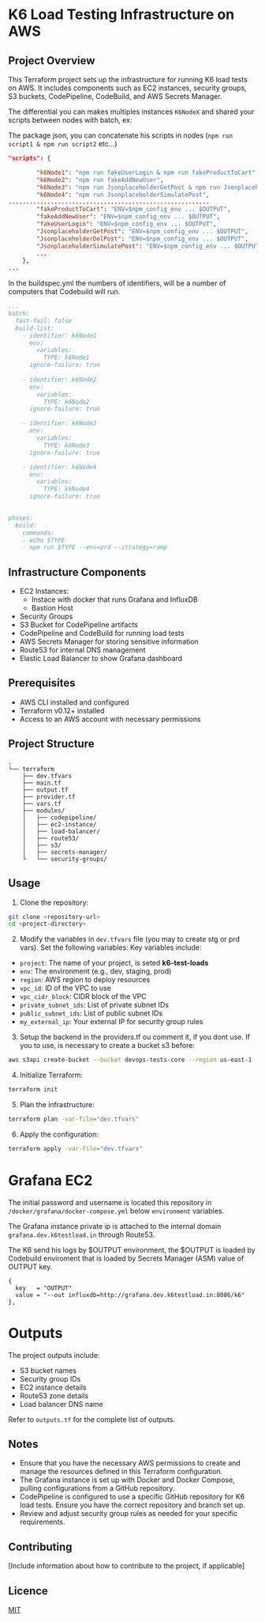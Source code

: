 # K6 Load Testing Infrastructure on AWS

## Project Overview

This Terraform project sets up the infrastructure for running K6 load tests on AWS. It includes components such as EC2 instances, security groups, S3 buckets, CodePipeline, CodeBuild, and AWS Secrets Manager.

The differential you can makes multiples instances `K6NodeX` and shared your scripts between nodes with batch, ex:

The package json, you can concatenate his scripts in nodes (`npm run script1 & npm run script2` etc...)
```json
"scripts": {

        "k6Node1": "npm run fakeUserLogin & npm run fakeProductToCart",
        "k6Node2": "npm run fakeAddNewUser",
        "k6Node3": "npm run JsonplaceholderGetPost & npm run JsonplaceholderDelPost",
        "k6Node4": "npm run JsonplaceholderSimulatePost",
.........................................................
        "fakeProductToCart": "ENV=$npm_config_env ... $OUTPUT",
        "fakeAddNewUser": "ENV=$npm_config_env ... $OUTPUT",
        "fakeUserLogin": "ENV=$npm_config_env ... $OUTPUT",
        "JsonplaceholderGetPost": "ENV=$npm_config_env ... $OUTPUT",
        "JsonplaceholderDelPost": "ENV=$npm_config_env ... $OUTPUT",
        "JsonplaceholderSimulatePost": "ENV=$npm_config_env ... $OUTPUT"
        ...
    },
...

```

In the buildspec.yml the numbers of identifiers, will be a number of computers that Codebuild will run.
```yml
...
batch:
  fast-fail: false
  build-list:
    - identifier: k6Node1
      env:
        variables:
          TYPE: k6Node1
      ignore-failure: true
        
    - identifier: k6Node2
      env:
        variables:
          TYPE: k6Node2
      ignore-failure: true

    - identifier: k6Node3
      env:
        variables:
          TYPE: k6Node3
      ignore-failure: true

    - identifier: k6Node4
      env:
        variables:
          TYPE: k6Node4
      ignore-failure: true
          

phases:
  build:
    commands:
    - echo $TYPE
    - npm run $TYPE --env=prd --strategy=ramp
```


## Infrastructure Components

- EC2 Instances:
  - Instace with docker that runs Grafana and InfluxDB
  - Bastion Host
- Security Groups
- S3 Bucket for CodePipeline artifacts
- CodePipeline and CodeBuild for running load tests
- AWS Secrets Manager for storing sensitive information
- Route53 for internal DNS management
- Elastic Load Balancer to show Grafana dashboard

## Prerequisites

- AWS CLI installed and configured
- Terraform v0.12+ installed
- Access to an AWS account with necessary permissions

## Project Structure

```
.
└── terraform
    ├── dev.tfvars
    ├── main.tf
    ├── output.tf
    ├── provider.tf
    ├── vars.tf
    ├── modules/
    │   ├── codepipeline/
    │   ├── ec2-instance/
    │   ├── load-balancer/
    │   ├── route53/
    │   ├── s3/
    │   ├── secrets-manager/
    └   └── security-groups/
```
## Usage

1. Clone the repository:
```bash
git clone <repository-url>
cd <project-directory>
```
2. Modify the variables in `dev.tfvars` file (you may to create stg or prd vars). Set the following variables:
Key variables include:

- `project`: The name of your project, is seted **k6-test-loads**
- `env`: The environment (e.g., dev, staging, prod)
- `region`: AWS region to deploy resources
- `vpc_id`: ID of the VPC to use
- `vpc_cidr_block`: CIDR block of the VPC
- `private_subnet_ids`: List of private subnet IDs
- `public_subnet_ids`: List of public subnet IDs
- `my_external_ip`: Your external IP for security group rules


3. Setup the backend in the providers.tf ou comment it, if you dont use. If you to use, is necessary to create a bucket s3 before:

```bash
aws s3api create-bucket --bucket devops-tests-core --region us-east-1
```

4. Initialize Terraform:
```bash
terraform init
```

5. Plan the infrastructure:
```bash
terraform plan -var-file="dev.tfvars"
```
6. Apply the configuration:

```bash
terraform apply -var-file="dev.tfvars"
```
# Grafana EC2
The initial password and username is located this repository in `/docker/grafana/docker-compose.yml` below `environment` variables.

The Grafana instance private ip is attached to the internal domain `grafana.dev.k6testload.in` through Route53.

The K6 send his logs by $OUTPUT environment, the $OUTPUT is loaded by Codebuild enviroment that is loaded by Secrets Manager (ASM) value of OUTPUT key.
```hcl
{
  key   = "OUTPUT"
  value = "--out influxdb=http://grafana.dev.k6testload.in:8086/k6"
},
```

# Outputs

The project outputs include:

- S3 bucket names
- Security group IDs
- EC2 instance details
- Route53 zone details
- Load balancer DNS name

Refer to `outputs.tf` for the complete list of outputs.

## Notes

- Ensure that you have the necessary AWS permissions to create and manage the resources defined in this Terraform configuration.
- The Grafana instance is set up with Docker and Docker Compose, pulling configurations from a GitHub repository.
- CodePipeline is configured to use a specific GitHub repository for K6 load tests. Ensure you have the correct repository and branch set up.
- Review and adjust security group rules as needed for your specific requirements.

## Contributing

[Include information about how to contribute to the project, if applicable]

## Licence

[MIT](https://github.com/davidlimacardoso/k6-multi-load-tests/blob/main/LICENSE)